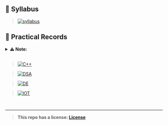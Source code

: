 ## 📝 **Syllabus**
> [![syllabus](https://img.shields.io/badge/syllabus_pdf-%23000000.svg?style=for-the-badge&logo=cplusplus&logoColor=FF7139)](https://drive.google.com/file/d/1TkXEC0OsTR6gEvqS6mmKeS_UQyfeb1nP/view?usp=sharing)

## 📄 **Practical Records**
<details>
    <summary><b>⚠️ Note:</b></summary>

- *Before writing any program, please compile and run the code yourself.*  
- *If any error occurs, feel free to report them*  
- *Comments are only written to understand a part of a program. It is not a part of the program.*
- *In case you do not understand a line, you can add comments*

</details><br>

> [![C++](https://img.shields.io/badge/CPP-%23000000.svg?style=for-the-badge&logo=cplusplus&logoColor=FF7139)](record/cpp/README.md)

> [![DSA](https://img.shields.io/badge/DSA-%23000000.svg?style=for-the-badge&logo=DataStax&logoColor=FF7139)](record/dsa/README.md)

> [![DE](https://img.shields.io/badge/DE_&_CO-%23000000.svg?style=for-the-badge&logo=CircuitVerse&logoColor=FF7139)](record/de/README.md)

> [![IOT](https://img.shields.io/badge/IOT-%23000000.svg?style=for-the-badge&logo=CircuitVerse&logoColor=FF7139)](record/iot/README.md)

<br>

---

> **This repo has a license: [License](LICENSE)**
